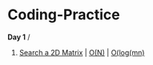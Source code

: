 # Coding-Practice

**Day 1** /
1. [Search a 2D Matrix](https://leetcode.com/problems/search-a-2d-matrix/) | [O(N)](https://raw.githubusercontent.com/xambert/Coding-Practice/main/searchMatrix_1.py3) | [O(log(mn)]()
